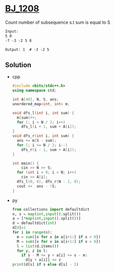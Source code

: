 # [BJ_1208](https://acmicpc.net/problem/1208)

Count number of subsequence s.t sum is equal to S

```txt
Input:
5 0
-7 -3 -2 5 8

Output: 1  # -3 -2 5
```

## Solution

* cpp

  ```cpp
  #include <bits/stdc++.h>
  using namespace std;

  int A[40], N, S, ans;
  unordered_map<int, int> m;

  void dfs_l(int i, int sum) {
    m[sum]++;
    for (; i < N / 2; i++)
      dfs_l(i + 1, sum + A[i]);
  }
  void dfs_r(int i, int sum) {
    ans += m[S - sum];
    for (; i >= N / 2; i--)
      dfs_r(i - 1, sum + A[i]);
  }

  int main() {
      cin >> N >> S;
    for (int i = 0; i < N; i++)
      cin >> A[i];
    dfs_l(0, 0), dfs_r(N - 1, 0);
    cout <<  ans - !S;
  }
  ```

* py

  ```py
  from collections import defaultdict
  n, s = map(int,input().split())
  a = [*map(int,input().split())]
  d = defaultdict(int)
  d[0]=1
  for i in range(n):
    m = sum([x for x in a[i+1:] if x < 0])
    M = sum([x for x in a[i+1:] if x > 0])
    l = list(d.items())
    for y, z in l:
      if s - M <= y + a[i] <= s - m:
        d[y + a[i]] += z
  print(d[s] if s else d[s] - 1)
  ```
